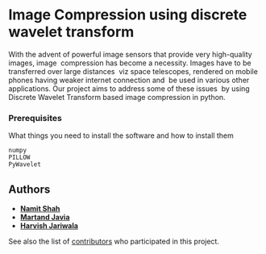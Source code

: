 # Image Compression using discrete wavelet transform

With the advent of powerful image sensors that provide very high-quality images, image  compression has become a necessity. Images have to be transferred over large distances  viz space telescopes, rendered on mobile phones having weaker internet connection and  be used in various other applications. Our project aims to address some of these issues  by using Discrete Wavelet Transform based image compression in python.

### Prerequisites

What things you need to install the software and how to install them

```
numpy
PILLOW
PyWavelet
```

## Authors

* [**Namit Shah**](https://github.com/NamitS27)
* [**Martand Javia**](https://github.com/MRJ35)
* [**Harvish Jariwala**](https://github.com/harvishj)

See also the list of [contributors](https://github.com/NamitS27/Image-Compression-DWT/graphs/contributors) who participated in this project.

